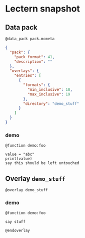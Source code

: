 # Lectern snapshot

## Data pack

`@data_pack pack.mcmeta`

```json
{
  "pack": {
    "pack_format": 41,
    "description": ""
  },
  "overlays": {
    "entries": [
      {
        "formats": {
          "min_inclusive": 18,
          "max_inclusive": 19
        },
        "directory": "demo_stuff"
      }
    ]
  }
}
```

### demo

`@function demo:foo`

```mcfunction
value = "abc"
print(value)
say this should be left untouched
```

## Overlay `demo_stuff`

`@overlay demo_stuff`

### demo

`@function demo:foo`

```mcfunction
say stuff
```

`@endoverlay`
